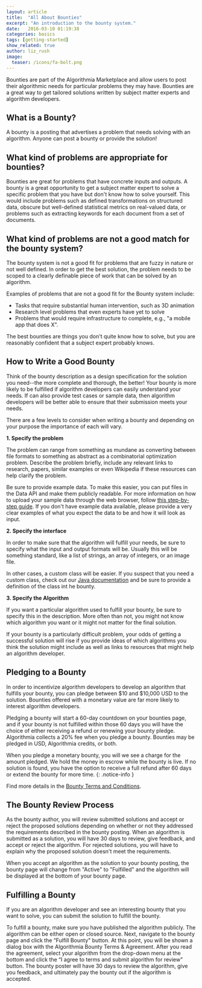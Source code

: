 ```yaml
---
layout: article
title:  "All About Bounties"
excerpt: "An introduction to the bounty system."
date:   2016-03-10 01:19:38
categories: basics 
tags: [getting-started]
show_related: true
author: liz_rush
image:
  teaser: /icons/fa-bolt.png
---
```


Bounties are part of the Algorithmia Marketplace and allow users to post their algorithmic needs for particular problems they may have. Bounties are a great way to get tailored solutions written by subject matter experts and algorithm developers. 

## What is a Bounty?

A bounty is a posting that advertises a problem that needs solving with an algorithm. Anyone can post a bounty or provide the solution! 

## What kind of problems are appropriate for bounties?

Bounties are great for problems that have concrete inputs and outputs. A bounty is a great opportunity to get a subject matter expert to solve a specific problem that you have but don't know how to solve yourself. This would include problems such as defined transformations on structured data, obscure but well-defined statistical metrics on real-valued data, or problems such as extracting keywords for each document from a set of documents.

## What kind of problems are not a good match for the bounty system?

The bounty system is not a good fit for problems that are fuzzy in nature or not well defined. In order to get the best solution, the problem needs to be scoped to a clearly definable piece of work that can be solved by an algorithm.


Examples of problems that are not a good fit for the Bounty system include:

* Tasks that require substantial human intervention, such as 3D animation
* Research level problems that even experts have yet to solve
* Problems that would require infrastructure to complete, e.g., "a mobile app that does X". 

The best bounties are things you don't quite know how to solve, but you are reasonably confident that a subject expert probably knows.

## How to Write a Good Bounty

Think of the bounty description as a design specification for the solution you need--the more complete and thorough, the better! Your bounty is more likely to be fulfilled if algorithm developers can easily understand your needs. If can also provide test cases or sample data, then algorithm developers will be better able to ensure that their submission meets your needs.

There are a few levels to consider when writing a bounty and depending on your purpose the importance of each will vary.

**1. Specify the problem**

The problem can range from something as mundane as converting between file formats to something as abstract as a combinatorial optimization problem. Describe the problem briefly, include any relevant links to research, papers, similar examples or even Wikipedia if these resources can help clarify the problem. 

Be sure to provide example data. To make this easier, you can put files in the Data API and make them publicly readable. For more information on how to upload your sample data through the web browser, follow [this step-by-step guide](/faqs/how-do-i-get-my-data-into-algorithmia/). If you don't have example data available, please provide a very clear examples of what you expect the data to be and how it will look as input.


**2. Specify the interface**

In order to make sure that the algorithm will fulfill your needs, be sure to specify what the input and output formats will be. Usually this will be something standard, like a list of strings, an array of integers, or an image file. 

In other cases, a custom class will be easier. If you suspect that you need a custom class, check out our [Java documentation](https://algorithmia.com/docs/algorithm/java/) and be sure to provide a definition of the class int he bounty.

**3. Specify the Algorithm**

If you want a particular algorithm used to fulfill your bounty, be sure to specify this in the description. More often than not, you might not know which algorithm you want or it might not matter for the final solution.

If your bounty is a particularly difficult problem, your odds of getting a successful solution will rise if you provide ideas of which algorithms you think the solution might include as well as links to resources that might help an algorithm developer.

## Pledging to a Bounty

In order to incentivize algorithm developers to develop an algorithm that fulfills your bounty, you can pledge between $10 and $10,000 USD to the solution. Bounties offered with a monetary value are far more likely to interest algorithm developers. 

Pledging a bounty will start a 60-day countdown on your bounties page, and if your bounty is not fulfilled within those 60 days you will have the choice of either receiving a refund or renewing your bounty pledge. Algorithmia collects a 20% fee when you pledge a bounty. Bounties may be pledged in USD, Algorithmia credits, or both.

When you pledge a monetary bounty, you will we see a charge for the amount pledged. We hold the money in escrow while the bounty is live. If no solution is found, you have the option to receive a full refund after 60 days or extend the bounty for more time.
{: .notice-info }

Find more details in the [Bounty Terms and Conditions](https://algorithmia.com/bounty_terms). 

## The Bounty Review Process

As the bounty author, you will review submitted solutions and accept or reject the proposed solutions depending on whether or not they addressed the requirements described in the bounty posting. When an algorithm is submitted as a solution, you will have 30 days to review, give feedback, and accept or reject the algorithm. For rejected solutions, you will have to explain why the proposed solution doesn't meet the requirements. 

When you accept an algorithm as the solution to your bounty posting, the bounty page will change from "Active" to "Fulfilled" and the algorithm will be displayed at the bottom of your bounty page. 

## Fulfilling a Bounty

If you are an algorithm developer and see an interesting bounty that you want to solve, you can submit the solution to fulfill the bounty. 

To fulfill a bounty, make sure you have published the algorithm publicly. The algorithm can be either open or closed source. Next, navigate to the bounty page and click the “Fulfill Bounty" button. At this point, you will be shown a dialog box with the Algorithmia Bounty Terms & Agreement. After you read the agreement, select your algorithm from the drop-down menu at the bottom and click the “I agree to terms and submit algorithm for review” button. The bounty poster will have 30 days to review the algorithm, give you feedback, and ultimately pay the bounty out if the algorithm is accepted.

